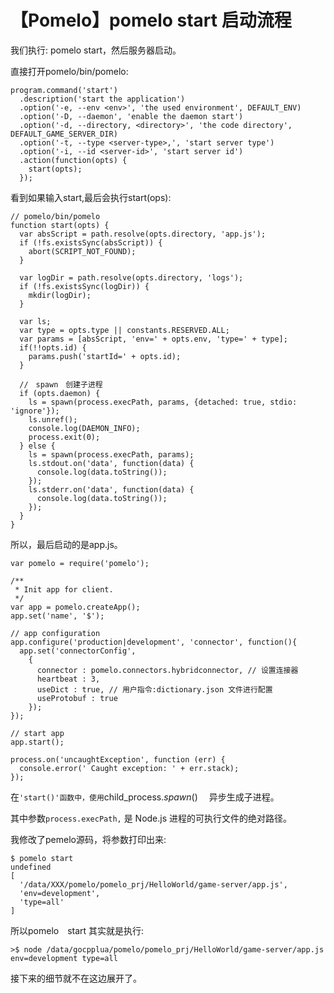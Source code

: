# 【Pomelo】pomelo start 启动流程

我们执行: pomelo start，然后服务器启动。

直接打开pomelo/bin/pomelo:

```text
program.command('start')
  .description('start the application')
  .option('-e, --env <env>', 'the used environment', DEFAULT_ENV)
  .option('-D, --daemon', 'enable the daemon start')
  .option('-d, --directory, <directory>', 'the code directory', DEFAULT_GAME_SERVER_DIR)
  .option('-t, --type <server-type>,', 'start server type')
  .option('-i, --id <server-id>', 'start server id')
  .action(function(opts) {
    start(opts);
  });
```

看到如果输入start,最后会执行start\(ops\):

```text
// pomelo/bin/pomelo
function start(opts) {
  var absScript = path.resolve(opts.directory, 'app.js');
  if (!fs.existsSync(absScript)) {
    abort(SCRIPT_NOT_FOUND);
  }

  var logDir = path.resolve(opts.directory, 'logs');
  if (!fs.existsSync(logDir)) {
    mkdir(logDir);
  }
  
  var ls;
  var type = opts.type || constants.RESERVED.ALL;
  var params = [absScript, 'env=' + opts.env, 'type=' + type];
  if(!!opts.id) {
    params.push('startId=' + opts.id);
  }
  
  //　spawn　创建子进程
  if (opts.daemon) {
    ls = spawn(process.execPath, params, {detached: true, stdio: 'ignore'});
    ls.unref();
    console.log(DAEMON_INFO);
    process.exit(0);
  } else {
    ls = spawn(process.execPath, params);
    ls.stdout.on('data', function(data) {
      console.log(data.toString());
    });
    ls.stderr.on('data', function(data) {
      console.log(data.toString());
    });
  }
}
```

所以，最后启动的是app.js。

```text
var pomelo = require('pomelo');

/**
 * Init app for client.
 */
var app = pomelo.createApp();
app.set('name', '$');

// app configuration
app.configure('production|development', 'connector', function(){
  app.set('connectorConfig',
    {
      connector : pomelo.connectors.hybridconnector, // 设置连接器
      heartbeat : 3,
      useDict : true, // 用户指令:dictionary.json 文件进行配置
      useProtobuf : true
    });
});

// start app
app.start();

process.on('uncaughtException', function (err) {
  console.error(' Caught exception: ' + err.stack);
});
```

在`'start()'函数中，使用`child\_process._spawn_\(\) 　异步生成子进程。

其中参数`process.execPath,` 是 Node.js 进程的可执行文件的绝对路径。

我修改了pemelo源码，将参数打印出来:

```text
$ pomelo start
undefined
[
  '/data/XXX/pomelo/pomelo_prj/HelloWorld/game-server/app.js',
  'env=development',
  'type=all'
]

```

所以pomelo　start 其实就是执行:

```text
>$ node /data/gocpplua/pomelo/pomelo_prj/HelloWorld/game-server/app.js env=development type=all
```



接下来的细节就不在这边展开了。

